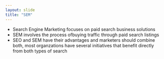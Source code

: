 ```yaml
---
layout: slide
title: "SEM"
---
```

* Search Engine Marketing focuses on paid search business solutions
* SEM involves the process ofbuying traffic through paid search listings
* SEO and SEM have their advantages and marketers should combine both, most organzations have several initiatives that benefit directly from both types of search
